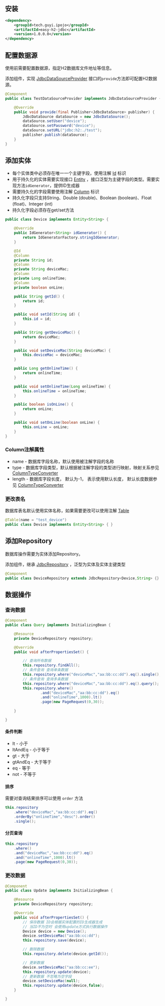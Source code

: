 ## 安装
```xml
<dependency>
    <groupId>tech.guyi.ipojo</groupId>
    <artifactId>easy-h2-jdbc</artifactId>
    <version>1.0.0.0</version>
</dependency>
```

## 配置数据源

使用前需要配置数据源，指定H2数据库文件地址等信息。

添加组件，实现 [JdbcDataSourceProvider](../easy-h2-jdbc/src/main/java/tech/guyi/ipojo/module/h2/datasource/JdbcDataSourceProvider.java) 接口的<code>provide</code>方法即可配置H2数据源。

``` java
@Component
public class TestDataSourceProvider implements JdbcDataSourceProvider {

    @Override
    public void provide(final Publisher<JdbcDataSource> publisher) {
        JdbcDataSource dataSource = new JdbcDataSource();
        dataSource.setUser("device");
        dataSource.setPassword("device");
        dataSource.setURL("jdbc:h2:./test");
        publisher.publish(dataSource);
    }
}
```

## 添加实体

* 每个实体类中必须存在唯一一个主键字段，使用注解 [Id](../easy-h2-jdbc/src/main/java/tech/guyi/ipojo/module/h2/entity/annotation/Id.java) 标识
* 用于持久化的实体需要实现接口 [Entity](../easy-h2-jdbc/src/main/java/tech/guyi/ipojo/module/h2/entity/Entity.java) ，接口泛型为主键字段的类型。需要实现方法<code>idGenerator</code>，提供ID生成器
* 需要持久化的字段需要使用注解 [Column](../easy-h2-jdbc/src/main/java/tech/guyi/ipojo/module/h2/entity/annotation/Column.java) 标识
* 持久化字段只支持String、Double (double)、Boolean (boolean)、Float (float)、Integer (int)
* 持久化字段必须存在get/set方法

``` java
public class Device implements Entity<String> {

    @Override
    public IdGenerator<String> idGenerator() {
        return IdGeneratorFactory.stringIdGenerator;
    }

    @Id
    @Column
    private String id;
    @Column
    private String deviceMac;
    @Column
    private Long onlineTime;
    @Column
    private boolean onLine;

    public String getId() {
        return id;
    }

    public void setId(String id) {
        this.id = id;
    }

    public String getDeviceMac() {
        return deviceMac;
    }

    public void setDeviceMac(String deviceMac) {
        this.deviceMac = deviceMac;
    }

    public Long getOnlineTime() {
        return onlineTime;
    }

    public void setOnlineTime(Long onlineTime) {
        this.onlineTime = onlineTime;
    }

    public boolean isOnLine() {
        return onLine;
    }

    public void setOnLine(boolean onLine) {
        this.onLine = onLine;
    }
}
```

### Column注解属性

* name - 数据库字段名称，默认使用被注解字段的名称
* type - 数据库字段类型，默认根据被注解字段的类型进行映射，映射关系参见 [ColumnTypeConverter](../easy-h2-jdbc/src/main/java/tech/guyi/ipojo/module/h2/type/ColumnTypeConverter.java)
* length - 数据库字段长度， 默认为-1， 表示使用默认长度， 默认长度数据参见 [ColumnTypeConverter](../easy-h2-jdbc/src/main/java/tech/guyi/ipojo/module/h2/type/ColumnTypeConverter.java)

### 更改表名

数据库表名默认使用实体名称，如果需要更改可以使用注解 [Table](../easy-h2-jdbc/src/main/java/tech/guyi/ipojo/module/h2/entity/annotation/Table.java)

``` java
@Table(name = "test_device")
public class Device implements Entity<String> { }
```

## 添加Repository

数据库操作需要为实体添加Repository。

添加组件，继承 [JdbcRepository](../easy-h2-jdbc/src/main/java/tech/guyi/ipojo/module/h2/JdbcRepository.java) ，泛型为实体及实体主键类型

``` java
@Component
public class DeviceRepository extends JdbcRepository<Device,String> {}
```

## 数据操作

### 查询数据

``` java
@Component
public class Query implements InitializingBean {

    @Resource
    private DeviceRepository repository;

    @Override
    public void afterPropertiesSet() {

        // 查询所有数据
        this.repository.findAll();
        // 条件查询 查询单条数据
        this.repository.where("deviceMac","aa:bb:cc:dd").eq().single();
        // 条件查询 查询多条数据
        this.repository.where("deviceMac","aa:bb:cc:dd").eq().query();
        this.repository.where()
                .and("deviceMac","aa:bb:cc:dd").eq()
                .and("onlineTime",1000).lt()
                .page(new PageRequest(0,30));
        
    }

}
```

#### 条件判断

* lt - 小于
* ltAndEq - 小于等于
* gt - 大于
* gtAndEq - 大于等于
* eq - 等于
* not - 不等于

#### 排序

需要对查询结果排序可以使用 <code>order</code> 方法

``` java
this.repository
    .where("deviceMac","aa:bb:cc:dd").eq()
    .orderBy("onlineTime","desc").order()
    .single();
```

#### 分页查询

``` java
this.repository
    .where()
    .and("deviceMac","aa:bb:cc:dd").eq()
    .and("onlineTime",1000).lt()
    .page(new PageRequest(0,30));
```

### 更改数据

``` java
@Component
public class Update implements InitializingBean {

    @Resource
    private DeviceRepository repository;

    @Override
    public void afterPropertiesSet() {
        // 保存数据 ID会根据实体配置的ID生成器生成
        // 当ID不为空时 会使用update方式执行数据操作
        Device device = new Device();
        device.setDeviceMac("aa:bb:cc:dd");
        this.repository.save(device);

        // 删除数据
        this.repository.delete(device.getId());

        // 更新数据
        device.setDeviceMac("aa:bb:cc:ee");
        this.repository.update(device);
        // 更新数据 不忽略为空字段
        device.setDeviceMac(null);
        this.repository.update(device,false);
    }

}
```
